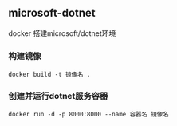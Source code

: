 ## microsoft-dotnet
docker 搭建microsoft/dotnet环境

### 构建镜像

```
docker build -t 镜像名 .
```

### 创建并运行dotnet服务容器

```
docker run -d -p 8000:8000 --name 容器名 镜像名
```
